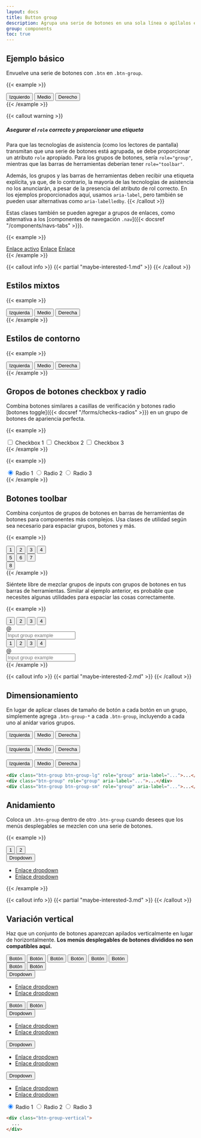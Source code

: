 ```yaml
---
layout: docs
title: Button group
description: Agrupa una serie de botones en una sola línea o apílalos en una columna vertical.
group: components
toc: true
---
```


## Ejemplo básico

Envuelve una serie de botones con `.btn` en `.btn-group`.

{{< example >}}
<div class="btn-group" role="group" aria-label="Basic example">
  <button type="button" class="btn btn-primary">Izquierdo</button>
  <button type="button" class="btn btn-primary">Medio</button>
  <button type="button" class="btn btn-primary">Derecho</button>
</div>
{{< /example >}}

{{< callout warning >}}
##### Asegurar el `role` correcto y proporcionar una etiqueta

Para que las tecnologías de asistencia (como los lectores de pantalla) transmitan que una serie de botones está agrupada, se debe proporcionar un atributo `role` apropiado. Para los grupos de botones, sería `role="group"`, mientras que las barras de herramientas deberían tener `role="toolbar"`.

Además, los grupos y las barras de herramientas deben recibir una etiqueta explícita, ya que, de lo contrario, la mayoría de las tecnologías de asistencia no los anunciarán, a pesar de la presencia del atributo de rol correcto. En los ejemplos proporcionados aquí, usamos `aria-label`, pero también se pueden usar alternativas como `aria-labelledby`.
{{< /callout >}}

Estas clases también se pueden agregar a grupos de enlaces, como alternativa a los [componentes de navegación `.nav`]({{< docsref "/components/navs-tabs" >}}).

{{< example >}}
<div class="btn-group">
  <a href="#" class="btn btn-primary active" aria-current="page">Enlace activo</a>
  <a href="#" class="btn btn-primary">Enlace</a>
  <a href="#" class="btn btn-primary">Enlace</a>
</div>
{{< /example >}}

{{< callout info >}}
{{< partial "maybe-interested-1.md" >}}
{{< /callout >}}

## Estilos mixtos

{{< example >}}
<div class="btn-group" role="group" aria-label="Basic mixed styles example">
  <button type="button" class="btn btn-danger">Izquierda</button>
  <button type="button" class="btn btn-warning">Medio</button>
  <button type="button" class="btn btn-success">Derecha</button>
</div>
{{< /example >}}

## Estilos de contorno

{{< example >}}
<div class="btn-group" role="group" aria-label="Basic outlined example">
  <button type="button" class="btn btn-outline-primary">Izquierda</button>
  <button type="button" class="btn btn-outline-primary">Medio</button>
  <button type="button" class="btn btn-outline-primary">Derecha</button>
</div>
{{< /example >}}

## Gropos de botones checkbox y radio

Combina botones similares a casillas de verificación y botones radio [botones toggle]({{< docsref "/forms/checks-radios" >}}) en un grupo de botones de apariencia perfecta.

{{< example >}}
<div class="btn-group" role="group" aria-label="Basic checkbox toggle button group">
  <input type="checkbox" class="btn-check" id="btncheck1" autocomplete="off">
  <label class="btn btn-outline-primary" for="btncheck1">Checkbox 1</label>

  <input type="checkbox" class="btn-check" id="btncheck2" autocomplete="off">
  <label class="btn btn-outline-primary" for="btncheck2">Checkbox 2</label>

  <input type="checkbox" class="btn-check" id="btncheck3" autocomplete="off">
  <label class="btn btn-outline-primary" for="btncheck3">Checkbox 3</label>
</div>
{{< /example >}}

{{< example >}}
<div class="btn-group" role="group" aria-label="Basic radio toggle button group">
  <input type="radio" class="btn-check" name="btnradio" id="btnradio1" autocomplete="off" checked>
  <label class="btn btn-outline-primary" for="btnradio1">Radio 1</label>

  <input type="radio" class="btn-check" name="btnradio" id="btnradio2" autocomplete="off">
  <label class="btn btn-outline-primary" for="btnradio2">Radio 2</label>

  <input type="radio" class="btn-check" name="btnradio" id="btnradio3" autocomplete="off">
  <label class="btn btn-outline-primary" for="btnradio3">Radio 3</label>
</div>
{{< /example >}}

## Botones toolbar

Combina conjuntos de grupos de botones en barras de herramientas de botones para componentes más complejos. Usa clases de utilidad según sea necesario para espaciar grupos, botones y más.

{{< example >}}
<div class="btn-toolbar" role="toolbar" aria-label="Toolbar with button groups">
  <div class="btn-group me-2" role="group" aria-label="First group">
    <button type="button" class="btn btn-primary">1</button>
    <button type="button" class="btn btn-primary">2</button>
    <button type="button" class="btn btn-primary">3</button>
    <button type="button" class="btn btn-primary">4</button>
  </div>
  <div class="btn-group me-2" role="group" aria-label="Second group">
    <button type="button" class="btn btn-secondary">5</button>
    <button type="button" class="btn btn-secondary">6</button>
    <button type="button" class="btn btn-secondary">7</button>
  </div>
  <div class="btn-group" role="group" aria-label="Third group">
    <button type="button" class="btn btn-info">8</button>
  </div>
</div>
{{< /example >}}

Siéntete libre de mezclar grupos de inputs con grupos de botones en tus barras de herramientas. Similar al ejemplo anterior, es probable que necesites algunas utilidades para espaciar las cosas correctamente.

{{< example >}}
<div class="btn-toolbar mb-3" role="toolbar" aria-label="Toolbar with button groups">
  <div class="btn-group me-2" role="group" aria-label="First group">
    <button type="button" class="btn btn-outline-secondary">1</button>
    <button type="button" class="btn btn-outline-secondary">2</button>
    <button type="button" class="btn btn-outline-secondary">3</button>
    <button type="button" class="btn btn-outline-secondary">4</button>
  </div>
  <div class="input-group">
    <div class="input-group-text" id="btnGroupAddon">@</div>
    <input type="text" class="form-control" placeholder="Input group example" aria-label="Input group example" aria-describedby="btnGroupAddon">
  </div>
</div>

<div class="btn-toolbar justify-content-between" role="toolbar" aria-label="Toolbar with button groups">
  <div class="btn-group" role="group" aria-label="First group">
    <button type="button" class="btn btn-outline-secondary">1</button>
    <button type="button" class="btn btn-outline-secondary">2</button>
    <button type="button" class="btn btn-outline-secondary">3</button>
    <button type="button" class="btn btn-outline-secondary">4</button>
  </div>
  <div class="input-group">
    <div class="input-group-text" id="btnGroupAddon2">@</div>
    <input type="text" class="form-control" placeholder="Input group example" aria-label="Input group example" aria-describedby="btnGroupAddon2">
  </div>
</div>
{{< /example >}}

{{< callout info >}}
{{< partial "maybe-interested-2.md" >}}
{{< /callout >}}

## Dimensionamiento

En lugar de aplicar clases de tamaño de botón a cada botón en un grupo, simplemente agrega `.btn-group-*` a cada `.btn-group`, incluyendo a cada uno al anidar varios grupos.

<div class="bd-example">
  <div class="btn-group btn-group-lg" role="group" aria-label="Large button group">
    <button type="button" class="btn btn-outline-dark">Izquierda</button>
    <button type="button" class="btn btn-outline-dark">Medio</button>
    <button type="button" class="btn btn-outline-dark">Derecha</button>
  </div>
  <br>
  <div class="btn-group" role="group" aria-label="Default button group">
    <button type="button" class="btn btn-outline-dark">Izquierda</button>
    <button type="button" class="btn btn-outline-dark">Medio</button>
    <button type="button" class="btn btn-outline-dark">Derecha</button>
  </div>
  <br>
  <div class="btn-group btn-group-sm" role="group" aria-label="Small button group">
    <button type="button" class="btn btn-outline-dark">Izquierda</button>
    <button type="button" class="btn btn-outline-dark">Medio</button>
    <button type="button" class="btn btn-outline-dark">Derecha</button>
  </div>
</div>

```html
<div class="btn-group btn-group-lg" role="group" aria-label="...">...</div>
<div class="btn-group" role="group" aria-label="...">...</div>
<div class="btn-group btn-group-sm" role="group" aria-label="...">...</div>
```

## Anidamiento

Coloca un `.btn-group` dentro de otro `.btn-group` cuando desees que los menús desplegables se mezclen con una serie de botones.

{{< example >}}
<div class="btn-group" role="group" aria-label="Button group with nested dropdown">
  <button type="button" class="btn btn-primary">1</button>
  <button type="button" class="btn btn-primary">2</button>

  <div class="btn-group" role="group">
    <button id="btnGroupDrop1" type="button" class="btn btn-primary dropdown-toggle" data-bs-toggle="dropdown" aria-expanded="false">
      Dropdown
    </button>
    <ul class="dropdown-menu" aria-labelledby="btnGroupDrop1">
      <li><a class="dropdown-item" href="#">Enlace dropdown</a></li>
      <li><a class="dropdown-item" href="#">Enlace dropdown</a></li>
    </ul>
  </div>
</div>
{{< /example >}}

{{< callout info >}}
{{< partial "maybe-interested-3.md" >}}
{{< /callout >}}

## Variación vertical

Haz que un conjunto de botones aparezcan apilados verticalmente en lugar de horizontalmente. **Los menús desplegables de botones divididos no son compatibles aquí.**

<div class="bd-example">
  <div class="btn-group-vertical" role="group" aria-label="Vertical button group">
    <button type="button" class="btn btn-dark">Botón</button>
    <button type="button" class="btn btn-dark">Botón</button>
    <button type="button" class="btn btn-dark">Botón</button>
    <button type="button" class="btn btn-dark">Botón</button>
    <button type="button" class="btn btn-dark">Botón</button>
    <button type="button" class="btn btn-dark">Botón</button>
  </div>
</div>

<div class="bd-example">
  <div class="btn-group-vertical" role="group" aria-label="Vertical button group">
    <button type="button" class="btn btn-primary">Botón</button>
    <button type="button" class="btn btn-primary">Botón</button>
    <div class="btn-group" role="group">
      <button id="btnGroupVerticalDrop1" type="button" class="btn btn-primary dropdown-toggle" data-bs-toggle="dropdown" aria-expanded="false">
        Dropdown
      </button>
      <ul class="dropdown-menu" aria-labelledby="btnGroupVerticalDrop1">
        <li><a class="dropdown-item" href="#">Enlace dropdown</a></li>
        <li><a class="dropdown-item" href="#">Enlace dropdown</a></li>
      </ul>
    </div>
    <button type="button" class="btn btn-primary">Botón</button>
    <button type="button" class="btn btn-primary">Botón</button>
    <div class="btn-group" role="group">
      <button id="btnGroupVerticalDrop2" type="button" class="btn btn-primary dropdown-toggle" data-bs-toggle="dropdown" aria-expanded="false">
        Dropdown
      </button>
      <ul class="dropdown-menu" aria-labelledby="btnGroupVerticalDrop2">
        <li><a class="dropdown-item" href="#">Enlace dropdown</a></li>
        <li><a class="dropdown-item" href="#">Enlace dropdown</a></li>
      </ul>
    </div>
    <div class="btn-group" role="group">
      <button id="btnGroupVerticalDrop3" type="button" class="btn btn-primary dropdown-toggle" data-bs-toggle="dropdown" aria-expanded="false">
        Dropdown
      </button>
      <ul class="dropdown-menu" aria-labelledby="btnGroupVerticalDrop3">
        <li><a class="dropdown-item" href="#">Enlace dropdown</a></li>
        <li><a class="dropdown-item" href="#">Enlace dropdown</a></li>
      </ul>
    </div>
    <div class="btn-group" role="group">
      <button id="btnGroupVerticalDrop4" type="button" class="btn btn-primary dropdown-toggle" data-bs-toggle="dropdown" aria-expanded="false">
        Dropdown
      </button>
      <ul class="dropdown-menu" aria-labelledby="btnGroupVerticalDrop4">
        <li><a class="dropdown-item" href="#">Enlace dropdown</a></li>
        <li><a class="dropdown-item" href="#">Enlace dropdown</a></li>
      </ul>
    </div>
  </div>
</div>

<div class="bd-example">
  <div class="btn-group-vertical" role="group" aria-label="Vertical radio toggle button group">
    <input type="radio" class="btn-check" name="vbtn-radio" id="vbtn-radio1" autocomplete="off" checked>
    <label class="btn btn-outline-danger" for="vbtn-radio1">Radio 1</label>
    <input type="radio" class="btn-check" name="vbtn-radio" id="vbtn-radio2" autocomplete="off">
    <label class="btn btn-outline-danger" for="vbtn-radio2">Radio 2</label>
    <input type="radio" class="btn-check" name="vbtn-radio" id="vbtn-radio3" autocomplete="off">
    <label class="btn btn-outline-danger" for="vbtn-radio3">Radio 3</label>
  </div>
</div>

```html
<div class="btn-group-vertical">
  ...
</div>
```
